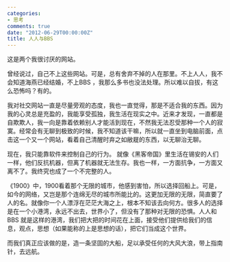 ```yaml
---
categories:
- 思考
comments: true
date: "2012-06-29T00:00:00Z"
title: 人人与BBS
---
```

这是两个我很讨厌的网站。

曾经说过，自己不上这些网站。可是，总有舍弃不掉的人在那里。不上人人，我不会知道海燕已经结婚，不上BBS ，我那么多书也没法处理。所以难以自拔，有这么恐怖吗？有的。

我对社交网站一直是尽量旁观的态度，我也一直觉得，那是不适合我的东西。因为我的心灵总是充盈的，我能享受孤独，我生活在现实之中。近来才发现，一直都是自欺欺人，我一向是靠着依赖别人才能活到现在，不然我无法忍受那种一个人的寂寞。经常会有无聊到极致的时候，我不知道该干嘛，所以就一直坐到电脑前面，点击这一个又一个网站，看着自己清醒时弃之如敝屣的东西，以无聊治无聊。

现在，我只能靠软件来控制自己的行为。 就像《黑客帝国》里生活在锡安的人们一样，他们反抗机器，但离了机器就无法生存。我也一样，一方面抗争，一方面又离不了。我终究也成了一个不完整的人。

《1900》中，1900看着那个无限的城市，他感到害怕，所以选择回船上。可是，如今的网络，又岂是那个连绵无尽的城市所能比的。这更加无限的无限，简直要了人的名。就像你一个人漂浮在茫茫大海之上，根本不知该去向何方。很多人的选择是在一个小港湾，永远不出去，世界小了，但没有了那种对无限的恐惧。人人和BBS 就是这样的港湾，我们把大把的时间花在上面，接受他们提供给我们的信息，观点，思想（如果能称的上是思想的话），把它们当成这个世界。

而我们真正应该做的是，造一条坚固的大船，足以承受任何的大风大浪，带上指南针，去远航。

